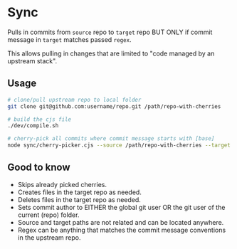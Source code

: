 # Sync

Pulls in commits from `source` repo to `target` repo BUT ONLY if commit message in `target` matches passed `regex`.

This allows pulling in changes that are limited to "code managed by an upstream stack".

## Usage

```bash
# clone/pull upstream repo to local folder
git clone git@github.com:username/repo.git /path/repo-with-cherries

# build the cjs file
./dev/compile.sh

# cherry-pick all commits where commit message starts with [base]
node sync/cherry-picker.cjs --source /path/repo-with-cherries --target /path/repo-without-cherries --regex \[base\]
```

## Good to know

- Skips already picked cherries.
- Creates files in the target repo as needed.
- Deletes files in the target repo as needed.
- Sets commit author to EITHER the global git user OR the git user of the current (repo) folder.
- Source and target paths are not related and can be located anywhere.
- Regex can be anything that matches the commit message conventions in the upstream repo.
